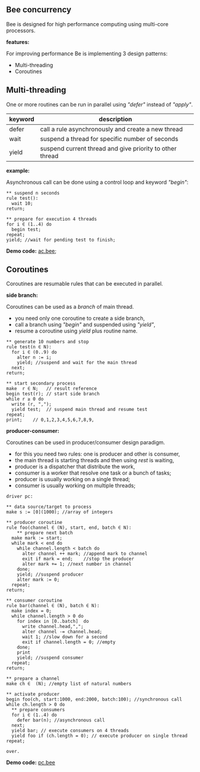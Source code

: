 ## Bee concurrency

Bee is designed for high performance computing using multi-core processors.

**features:**

For improving performance Be is implementing 3 design patterns:

* Multi-threading
* Coroutines

## Multi-threading

One or more routines can be run in parallel using _"defer"_ instead of _"apply"_.

keyword | description
--------|----------------------------------------------------------------------
defer   | call a rule asynchronously and create a new thread
wait    | suspend a thread for specific number of seconds
yield   | suspend current thread and give priority to other thread

**example:**

Asynchronous call can be done using a control loop and keyword _"begin"_:

```** suspend n seconds
rule test():
  wait 10;
return;
** prepare for execution 4 threads
for i ∈ (1..4) do
  begin test;
repeat;
yield; //wait for pending test to finish;
```

**Demo code:** [ac.bee](./demo/ac.bee);

## Coroutines 

Coroutines are resumable rules that can be executed in parallel.

**side branch:**

Coroutines can be used as a _branch_ of main thread.

* you need only one coroutine to create a side branch,
* call a branch using _"begin"_ and suspended using _"yield"_,
* resume a coroutine using _yield_ plus routine name.

```
** generate 10 numbers and stop
rule test(n ∈ N):
  for i ∈ (0..9) do
    alter n := i;    
    yield; //suspend and wait for the main thread
  next;
return;

** start secondary process
make  r ∈ N;   // result reference
begin test(r); // start side branch 
while r ≥ 0 do
  write (r, ",");
  yield test;  // suspend main thread and resume test 
repeat;
print;    // 0,1,2,3,4,5,6,7,8,9,
```

**producer-consumer:**

Coroutines can be used in producer/consumer design paradigm.

* for this you need two rules: one is producer and other is consumer,
* the main thread is starting threads and then using _rest_ is waiting,
* producer is a dispatcher that distribute the work,
* consumer is a worker that resolve one task or a bunch of tasks;
* producer is usually working on a single thread;
* consumer is usually working on multiple threads;

```
driver pc:

** data source/target to process
make s := [0](1000); //array of integers
** producer coroutine
rule foo(channel ∈ (N), start, end, batch ∈ N):
    ** prepare next batch    
  make mark := start;
  while mark < end do    
    while channel.length < batch do
      alter channel ++ mark; //append mark to channel
      exit if mark = end;    //stop the producer
      alter mark += 1; //next number in channel
    done;
    yield; //suspend producer
    alter mark := 0;
  repeat;  
return;
** consumer coroutine
rule bar(channel ∈ (N), batch ∈ N):  
  make index = 0;
  while channel.length > 0 do
    for index in [0..batch]  do
      write channel.head,",";  
      alter channel -= channel.head;
      wait 1; //slow down for a second
      exit if channel.length = 0; //empty
    done;
    print
    yield; //suspend consumer
  repeat;  
return;
** prepare a channel
make ch ∈  (N); //empty list of natural numbers

** activate producer
begin foo(ch, start:1000, end:2000, batch:100); //synchronous call
while ch.length > 0 do
  ** prepare consumers
  for i ∈ (1..4) do
    defer bar(n); //asynchronous call
  next; 
  yield bar; // execute consumers on 4 threads
  yield foo if (ch.length = 0); // execute producer on single thread
repeat;  

over.
``` 

**Demo code:** [pc.bee](./demo/pc.bee)
